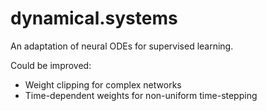 # dynamical.systems

An adaptation of neural ODEs for supervised learning.

Could be improved:
- Weight clipping for complex networks
- Time-dependent weights for non-uniform time-stepping
